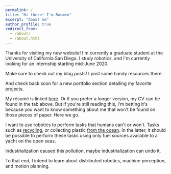 ```yaml
---
permalink: /
title: "Hi there! I'm Roumen"
excerpt: "About me"
author_profile: true
redirect_from: 
  - /about/
  - /about.html
---
```


Thanks for visiting my new website! I'm currently a graduate student at the University of California San Diego. I study robotics, and I'm currently looking for an internship starting mid-June 2020.

Make sure to check out my blog posts! I post some handy resources there.

And check back soon for a new portfolio section detailing my favorite projects.

My résumé is linked [here](https://roumenguha.github.io/files/roumenguha_resume.pdf). Or if you prefer a longer version, my CV can be found in the tab above. But if you're still reading this, I'm betting it's because you want to know something about me that won't be found on those pieces of paper. Here we go.

I want to use robotics to perform tasks that humans can't or won't. Tasks such as [recycling](https://www.cbc.ca/marketplace/episodes/2019-2020/tracking-your-trash-where-does-your-recycling-really-end-up), or collecting plastic [from the ocean](https://theoceancleanup.com/great-pacific-garbage-patch/). In the latter, it should be possible to perform these tasks using only fuel sources available to a yacht on the open seas. 

Industrialization caused this pollution, maybe industrialization can undo it.

To that end, I intend to learn about distributed robotics, machine perception, and motion planning.